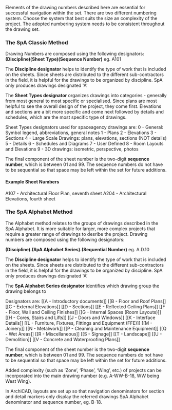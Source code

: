 Elements of the drawing numbers described here are essential for successful navigation within the set.
There are two different numbering system. Choose the system that best suits the size an complexity of the project. The adopted numbering system needs to be consistent throughout the drawing set.

### The SpA Classic Method
Drawing Numbers are composed using the following designators:
**(Discipline)(Sheet Type)(Sequence Number)**
eg. A101

The **Discipline designator** helps to identify the type of work that is included on the sheets. Since sheets are distributed to the different sub-contractors in the field, it is helpful for the drawings to be organized by discipline. SpA only produces drawings designated 'A'

The **Sheet Types designator** organizes drawings into categories - generally from most general to most specific or specialised. Since plans are most helpful to see the overall design of the project, they come first. Elevations and sections are a bit more specific and come next followed by details and schedules, which are the most specific type of drawings.

Sheet Types designators used for spaceagency drawings are:
0 - General: Symbol legend, abbreviations, general notes
1 - Plans
2 - Elevations
3 - Sections
4 - Large Scale Drawings: plans, elevations, sections (NOT details)
5 - Details
6 - Schedules and Diagrams
7 - User Defined
8 - Room Layouts and Elevations
9 - 3D drawings: isometric, perspective, photos

The final component of the sheet number is the two-digit **sequence number**, which is between 01 and 99. The sequence numbers do not have to be sequential so that space may be left within the set for future additions.

#### Example Sheet Numbers

A107 - Architectural Floor Plan, seventh sheet
A204 - Architectural Elevations, fourth sheet

### The SpA Alphabet Method
The Alphabet method relates to the groups of drawings described in the SpA Alphabet. It is more suitable for larger, more complex projects that require a greater range of drawings to desribe the project.
Drawing numbers are composed using the following designators:

**(Discipline).(SpA Alphabet Series).(Sequential Number)**
eg. A.D.10


The **Discipline designator** helps to identify the type of work that is included on the sheets. Since sheets are distributed to the different sub-contractors in the field, it is helpful for the drawings to be organized by discipline. SpA only produces drawings designated 'A'

The **SpA Alphabet Series designator** identifies which drawing group the drawing belongs to

Designators are:
[[A - Introductory documents]]
[[B - Floor and Roof Plans]]
[[C - External Elevations]]
[[D - Sections]]
[[E - Reflected Ceiling Plans]]
[[F - Floor, Wall and Ceiling Finishes]]
[[G - Internal Spaces (Room Layouts)]]
[[H - Cores, Stairs and Lifts]]
[[J - Doors and Windows]]
[[K - Interface Details]]
[[L - Furniture, Fixtures, Fittings and Equipment (FFE)]]
[[M - Joinery]]
[[N - Metalwork]]
[[P - Cleaning and Maintenance Equipment]]
[[Q - Wet Areas]]
[[R - Miscellaneous]]
[[S - Signage]]
[[T - Landscape]]
[[U - Demolition]]
[[V - Concrete and Waterproofing Plans]]

The final component of the sheet number is the two-digit **sequence number**, which is between 01 and 99. The sequence numbers do not have to be sequential so that space may be left within the set for future additions.

Added complexity (such as ‘Zone’, ‘Phase’, ‘Wing’, etc.) of projects can be incorporated into the main drawing number (e.g. A-WW-B-18, WW being West Wing).

In ArchiCAD, layouts are set up so that navigation denominators for section and detail markers only display the referred drawings SpA Alphabet denominator and sequence number, eg. B-18.



